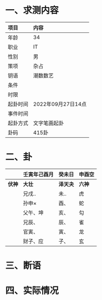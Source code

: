 # 一、求测内容
|项目|内容|
|:-|:-|
|年龄|34|
|职业|IT|
|性别|男|
|策项|杂占|
|钥语|潮数数艺|
|条件||
|时限||
|起卦时间|2022年09月27日14点|
|事件时间||
|起卦方式|文字笔画起卦|
|卦码|415卦|

# 二、卦
||壬寅年己酉月|癸未日|申酉空|
|:-|:-|:-|:-|
|**伏神**|**大壮**|**泽天夬**|**六神**|
||兄戌..|未..|虎|
||孙申×|酉、|蛇|
||父午、坤|亥、|勾|
||兄辰、|辰、|雀|
||官寅、|寅、|龙|
||财子、应|子、|玄|


# 三、断语

# 四、实际情况